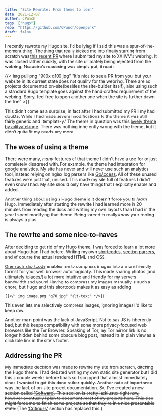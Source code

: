 ```yaml
---
title: "Site Rewrite: From theme to lean"
date: 2021-12-07
author: CPunch
tags: ["hugo"]
repo: "https://github.com/CPunch/openpunk"
draft: false
---
```


I recently rewrote my Hugo site. I'd be lying if I said this was a spur-of-the-moment thing. The thing that really kicked me into finally starting from scratch was [this recent PR](https://github.com/XXIIVV/webring/pull/643) where I submitted my site to XXIIVV's webring. It was closed rather quickly, with the site ultimately being rejected from the webring. Neauoire's reasoning was simply put, it read:

{{< img pull.png "900x q100 jpg" "It's nice to see a PR from you, but your website in its current state does not qualify for the webring. There are no projects documented on-site(besides the site-builder itself), also using such a standard Hugo template goes against the hand-crafted requirement of the webring. Sorry, feel free to open another one when the site is further down the line" >}}

This didn't come as a surprise, in fact after I had submitted my PR I my had doubts. While I had made several modifications to the theme it was still fairly generic and 'template-y.' The theme in question was this [lovely theme by adityatelange](https://github.com/adityatelange/hugo-PaperMod). There was nothing inherently wrong with the theme, but it didn't quite fit my needs any more.

## The woes of using a theme

There were many, *many* features of that theme I didn't have a use for or just completely disagreed with. For example, the theme had integration for google analytics. My site has never and will never use such an analytics tool, instead relying on nginx log parsers like [GoAccess](https://goaccess.io). All of these unused features were just that, unused. This made my site full of features I didn't even know I had. My site should only have things that I explicitly enable and added.

Another thing about using a Hugo theme is it doesn't force you to *learn* Hugo. Immediately after starting the rewrite I had learned more in 20 minutes from reading the docs and writing my own layouts than I had in the year I spent modifying that theme. Being forced to really *know* your tooling is always a plus.

## The rewrite and some nice-to-haves

After deciding to get rid of my Hugo theme, I was forced to learn a lot more about Hugo than I had before. Writing my own [shortcodes](https://github.com/CPunch/openpunk/tree/main/layouts/shortcodes), [section parsers](https://github.com/CPunch/openpunk/tree/main/layouts/section), and of course the actual rendered HTML and CSS.

[One such shortcode](https://github.com/CPunch/openpunk/tree/main/layouts/shortcodes/img.html) enables me to compress images into a more friendly format for your web browser automagically. This made sharing photos (and ultimately [/places/](/places)) a lot more intuitive and friendly for my servers bandwidth and yours! Having to compress my images manually is such a chore, but Hugo and this shortcode makes it as easy as adding

```md
{{</* img image.png "q70 jpg" "alt-text" */>}}
```

This even lets me selectively compress images, ignoring images I'd like to keep raw.

Another main point was the lack of JavaScript. Not to say JS is inherently bad, but this keeps compatibility with some more privacy-focused web browsers like the Tor Browser. Speaking of Tor, my Tor mirror link is no longer hidden behind some obscure blog post, instead its in plain view as a clickable link in the site's footer.

## Addressing the PR

My immediate decision was made to rewrite my site from scratch, ditching the Hugo theme. I had debated writing my own static site generator but I did this a couple weeks before finals so I scrapped that almost immediately since I wanted to get this done rather quickly. Another note of importance was the lack of on-site project documentation. ~~So, I've created a new section called ['Software'](/software). This section is pretty lackluster right now, however eventually I plan to document *most* of my projects here. This also might force me to finish some projects so that they're in a nice presentable state.~~ (The ['Critiques'](/critiques) section has replaced this.)

